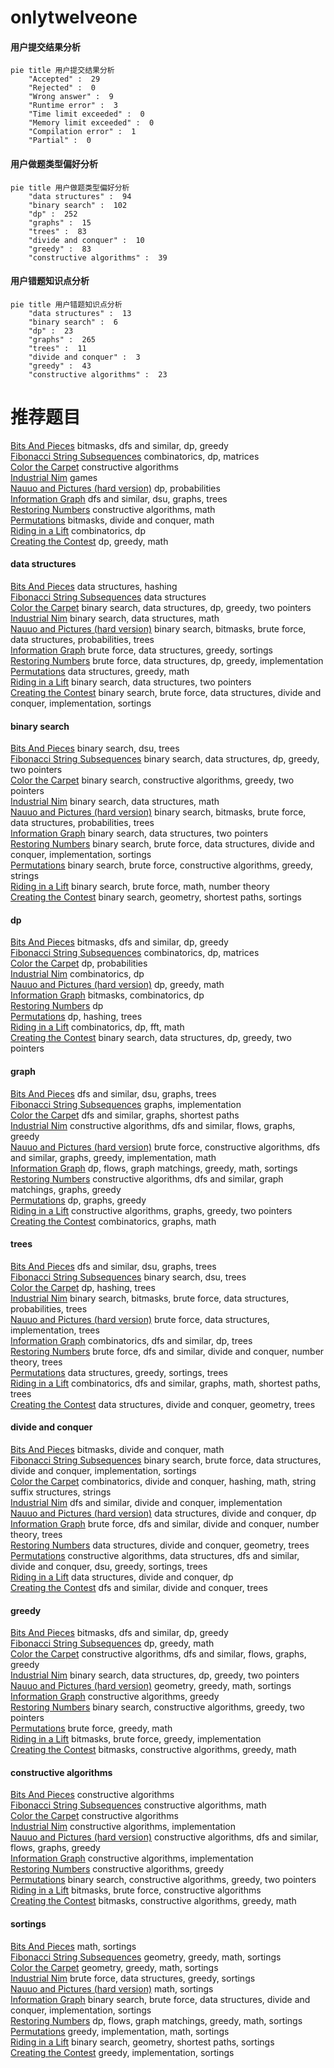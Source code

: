 # onlytwelveone
<!-- tabs:start -->
#### **用户提交结果分析**

```mermaid
pie title 用户提交结果分析
    "Accepted" :  29
    "Rejected" :  0
    "Wrong answer" :  9
    "Runtime error" :  3
    "Time limit exceeded" :  0
    "Memory limit exceeded" :  0
    "Compilation error" :  1
    "Partial" :  0
```
#### **用户做题类型偏好分析**

```mermaid
pie title 用户做题类型偏好分析
    "data structures" :  94
    "binary search" :  102
    "dp" :  252
    "graphs" :  15
    "trees" :  83
    "divide and conquer" :  10
    "greedy" :  83
    "constructive algorithms" :  39
```
#### **用户错题知识点分析**

```mermaid
pie title 用户错题知识点分析
    "data structures" :  13
    "binary search" :  6
    "dp" :  23
    "graphs" :  265
    "trees" :  11
    "divide and conquer" :  3
    "greedy" :  43
    "constructive algorithms" :  23
```
<!-- tabs:end -->
# 推荐题目
[Bits And Pieces](http://codeforces.com/problemset/problem/1208/F)		bitmasks,
                        dfs and similar,
                        dp,
                        greedy		  
[Fibonacci String Subsequences](http://codeforces.com/problemset/problem/946/F)		combinatorics,
                        dp,
                        matrices		  
[Color the Carpet](http://codeforces.com/problemset/problem/297/D)		constructive algorithms		  
[Industrial Nim](http://codeforces.com/problemset/problem/15/C)		games		  
[Nauuo and Pictures (hard version)](https://codeforces.com/contest/1173/problem/E2)		dp,
                        probabilities		  
[Information Graph](http://codeforces.com/problemset/problem/466/E)		dfs and similar,
                        dsu,
                        graphs,
                        trees		  
[Restoring Numbers](http://codeforces.com/problemset/problem/509/D)		constructive algorithms,
                        math		  
[Permutations](http://codeforces.com/problemset/problem/513/B2)		bitmasks,
                        divide and conquer,
                        math		  
[Riding in a Lift](http://codeforces.com/problemset/problem/479/E)		combinatorics,
                        dp		  
[Creating the Contest](http://codeforces.com/problemset/problem/1029/B)		dp,
                        greedy,
                        math		  
<!-- tabs:start -->
#### **data structures**
[Bits And Pieces](http://codeforces.com/problemset/problem/733/D)		data structures,
                        hashing		  
[Fibonacci String Subsequences](http://codeforces.com/problemset/problem/187/D)		data structures		  
[Color the Carpet](http://codeforces.com/problemset/problem/1492/C)		binary search,
                        data structures,
                        dp,
                        greedy,
                        two pointers		  
[Industrial Nim](http://codeforces.com/problemset/problem/1490/G)		binary search,
                        data structures,
                        math		  
[Nauuo and Pictures (hard version)](http://codeforces.com/problemset/problem/1479/D)		binary search,
                        bitmasks,
                        brute force,
                        data structures,
                        probabilities,
                        trees		  
[Information Graph](http://codeforces.com/problemset/problem/1497/A)		brute force,
                        data structures,
                        greedy,
                        sortings		  
[Restoring Numbers](http://codeforces.com/problemset/problem/1491/C)		brute force,
                        data structures,
                        dp,
                        greedy,
                        implementation		  
[Permutations](http://codeforces.com/problemset/problem/1492/B)		data structures,
                        greedy,
                        math		  
[Riding in a Lift](http://codeforces.com/problemset/problem/1436/E)		binary search,
                        data structures,
                        two pointers		  
[Creating the Contest](http://codeforces.com/problemset/problem/1461/D)		binary search,
                        brute force,
                        data structures,
                        divide and conquer,
                        implementation,
                        sortings		  
#### **binary search**
[Bits And Pieces](http://codeforces.com/problemset/problem/444/E)		binary search,
                        dsu,
                        trees		  
[Fibonacci String Subsequences](http://codeforces.com/problemset/problem/1492/C)		binary search,
                        data structures,
                        dp,
                        greedy,
                        two pointers		  
[Color the Carpet](http://codeforces.com/problemset/problem/1463/D)		binary search,
                        constructive algorithms,
                        greedy,
                        two pointers		  
[Industrial Nim](http://codeforces.com/problemset/problem/1490/G)		binary search,
                        data structures,
                        math		  
[Nauuo and Pictures (hard version)](http://codeforces.com/problemset/problem/1479/D)		binary search,
                        bitmasks,
                        brute force,
                        data structures,
                        probabilities,
                        trees		  
[Information Graph](http://codeforces.com/problemset/problem/1436/E)		binary search,
                        data structures,
                        two pointers		  
[Restoring Numbers](http://codeforces.com/problemset/problem/1461/D)		binary search,
                        brute force,
                        data structures,
                        divide and conquer,
                        implementation,
                        sortings		  
[Permutations](http://codeforces.com/problemset/problem/1493/C)		binary search,
                        brute force,
                        constructive algorithms,
                        greedy,
                        strings		  
[Riding in a Lift](http://codeforces.com/problemset/problem/1487/D)		binary search,
                        brute force,
                        math,
                        number theory		  
[Creating the Contest](http://codeforces.com/problemset/problem/1486/B)		binary search,
                        geometry,
                        shortest paths,
                        sortings		  
#### **dp**
[Bits And Pieces](http://codeforces.com/problemset/problem/1208/F)		bitmasks,
                        dfs and similar,
                        dp,
                        greedy		  
[Fibonacci String Subsequences](http://codeforces.com/problemset/problem/946/F)		combinatorics,
                        dp,
                        matrices		  
[Color the Carpet](https://codeforces.com/contest/1173/problem/E2)		dp,
                        probabilities		  
[Industrial Nim](http://codeforces.com/problemset/problem/479/E)		combinatorics,
                        dp		  
[Nauuo and Pictures (hard version)](http://codeforces.com/problemset/problem/1029/B)		dp,
                        greedy,
                        math		  
[Information Graph](http://codeforces.com/problemset/problem/1185/G1)		bitmasks,
                        combinatorics,
                        dp		  
[Restoring Numbers](http://codeforces.com/problemset/problem/201/C)		dp		  
[Permutations](http://codeforces.com/problemset/problem/718/D)		dp,
                        hashing,
                        trees		  
[Riding in a Lift](http://codeforces.com/problemset/problem/960/G)		combinatorics,
                        dp,
                        fft,
                        math		  
[Creating the Contest](http://codeforces.com/problemset/problem/1492/C)		binary search,
                        data structures,
                        dp,
                        greedy,
                        two pointers		  
#### **graph**
[Bits And Pieces](http://codeforces.com/problemset/problem/466/E)		dfs and similar,
                        dsu,
                        graphs,
                        trees		  
[Fibonacci String Subsequences](http://codeforces.com/problemset/problem/380/B)		graphs,
                        implementation		  
[Color the Carpet](http://codeforces.com/problemset/problem/1067/B)		dfs and similar,
                        graphs,
                        shortest paths		  
[Industrial Nim](http://codeforces.com/problemset/problem/723/E)		constructive algorithms,
                        dfs and similar,
                        flows,
                        graphs,
                        greedy		  
[Nauuo and Pictures (hard version)](http://codeforces.com/problemset/problem/1487/C)		brute force,
                        constructive algorithms,
                        dfs and similar,
                        graphs,
                        greedy,
                        implementation,
                        math		  
[Information Graph](http://codeforces.com/problemset/problem/1437/C)		dp,
                        flows,
                        graph matchings,
                        greedy,
                        math,
                        sortings		  
[Restoring Numbers](http://codeforces.com/problemset/problem/1470/D)		constructive algorithms,
                        dfs and similar,
                        graph matchings,
                        graphs,
                        greedy		  
[Permutations](http://codeforces.com/problemset/problem/1476/C)		dp,
                        graphs,
                        greedy		  
[Riding in a Lift](http://codeforces.com/problemset/problem/1304/D)		constructive algorithms,
                        graphs,
                        greedy,
                        two pointers		  
[Creating the Contest](http://codeforces.com/problemset/problem/1475/C)		combinatorics,
                        graphs,
                        math		  
#### **trees**
[Bits And Pieces](http://codeforces.com/problemset/problem/466/E)		dfs and similar,
                        dsu,
                        graphs,
                        trees		  
[Fibonacci String Subsequences](http://codeforces.com/problemset/problem/444/E)		binary search,
                        dsu,
                        trees		  
[Color the Carpet](http://codeforces.com/problemset/problem/718/D)		dp,
                        hashing,
                        trees		  
[Industrial Nim](http://codeforces.com/problemset/problem/1479/D)		binary search,
                        bitmasks,
                        brute force,
                        data structures,
                        probabilities,
                        trees		  
[Nauuo and Pictures (hard version)](http://codeforces.com/problemset/problem/1511/C)		brute force,
                        data structures,
                        implementation,
                        trees		  
[Information Graph](http://codeforces.com/problemset/problem/1499/F)		combinatorics,
                        dfs and similar,
                        dp,
                        trees		  
[Restoring Numbers](http://codeforces.com/problemset/problem/1491/E)		brute force,
                        dfs and similar,
                        divide and conquer,
                        number theory,
                        trees		  
[Permutations](http://codeforces.com/problemset/problem/1466/D)		data structures,
                        greedy,
                        sortings,
                        trees		  
[Riding in a Lift](http://codeforces.com/problemset/problem/1495/D)		combinatorics,
                        dfs and similar,
                        graphs,
                        math,
                        shortest paths,
                        trees		  
[Creating the Contest](http://codeforces.com/problemset/problem/1303/G)		data structures,
                        divide and conquer,
                        geometry,
                        trees		  
#### **divide and conquer**
[Bits And Pieces](http://codeforces.com/problemset/problem/513/B2)		bitmasks,
                        divide and conquer,
                        math		  
[Fibonacci String Subsequences](http://codeforces.com/problemset/problem/1461/D)		binary search,
                        brute force,
                        data structures,
                        divide and conquer,
                        implementation,
                        sortings		  
[Color the Carpet](http://codeforces.com/problemset/problem/1466/G)		combinatorics,
                        divide and conquer,
                        hashing,
                        math,
                        string suffix structures,
                        strings		  
[Industrial Nim](http://codeforces.com/problemset/problem/1490/D)		dfs and similar,
                        divide and conquer,
                        implementation		  
[Nauuo and Pictures (hard version)](https://codeforces.com/contest/1483/problem/C)		data structures,
                        divide and conquer,
                        dp		  
[Information Graph](http://codeforces.com/problemset/problem/1491/E)		brute force,
                        dfs and similar,
                        divide and conquer,
                        number theory,
                        trees		  
[Restoring Numbers](http://codeforces.com/problemset/problem/1303/G)		data structures,
                        divide and conquer,
                        geometry,
                        trees		  
[Permutations](http://codeforces.com/problemset/problem/1494/D)		constructive algorithms,
                        data structures,
                        dfs and similar,
                        divide and conquer,
                        dsu,
                        greedy,
                        sortings,
                        trees		  
[Riding in a Lift](http://codeforces.com/problemset/problem/1482/E)		data structures,
                        divide and conquer,
                        dp		  
[Creating the Contest](http://codeforces.com/problemset/problem/566/C)		dfs and similar,
                        divide and conquer,
                        trees		  
#### **greedy**
[Bits And Pieces](http://codeforces.com/problemset/problem/1208/F)		bitmasks,
                        dfs and similar,
                        dp,
                        greedy		  
[Fibonacci String Subsequences](http://codeforces.com/problemset/problem/1029/B)		dp,
                        greedy,
                        math		  
[Color the Carpet](http://codeforces.com/problemset/problem/723/E)		constructive algorithms,
                        dfs and similar,
                        flows,
                        graphs,
                        greedy		  
[Industrial Nim](http://codeforces.com/problemset/problem/1492/C)		binary search,
                        data structures,
                        dp,
                        greedy,
                        two pointers		  
[Nauuo and Pictures (hard version)](https://codeforces.com/contest/1496/problem/C)		geometry,
                        greedy,
                        math,
                        sortings		  
[Information Graph](http://codeforces.com/problemset/problem/1493/A)		constructive algorithms,
                        greedy		  
[Restoring Numbers](http://codeforces.com/problemset/problem/1463/D)		binary search,
                        constructive algorithms,
                        greedy,
                        two pointers		  
[Permutations](http://codeforces.com/problemset/problem/1462/C)		brute force,
                        greedy,
                        math		  
[Riding in a Lift](http://codeforces.com/problemset/problem/1494/B)		bitmasks,
                        brute force,
                        greedy,
                        implementation		  
[Creating the Contest](http://codeforces.com/problemset/problem/1492/D)		bitmasks,
                        constructive algorithms,
                        greedy,
                        math		  
#### **constructive algorithms**
[Bits And Pieces](http://codeforces.com/problemset/problem/297/D)		constructive algorithms		  
[Fibonacci String Subsequences](http://codeforces.com/problemset/problem/509/D)		constructive algorithms,
                        math		  
[Color the Carpet](http://codeforces.com/problemset/problem/1028/E)		constructive algorithms		  
[Industrial Nim](http://codeforces.com/problemset/problem/1081/B)		constructive algorithms,
                        implementation		  
[Nauuo and Pictures (hard version)](http://codeforces.com/problemset/problem/723/E)		constructive algorithms,
                        dfs and similar,
                        flows,
                        graphs,
                        greedy		  
[Information Graph](http://codeforces.com/problemset/problem/1103/A)		constructive algorithms,
                        implementation		  
[Restoring Numbers](http://codeforces.com/problemset/problem/1493/A)		constructive algorithms,
                        greedy		  
[Permutations](http://codeforces.com/problemset/problem/1463/D)		binary search,
                        constructive algorithms,
                        greedy,
                        two pointers		  
[Riding in a Lift](https://codeforces.com/contest/1456/problem/B)		bitmasks,
                        brute force,
                        constructive algorithms		  
[Creating the Contest](http://codeforces.com/problemset/problem/1492/D)		bitmasks,
                        constructive algorithms,
                        greedy,
                        math		  
#### **sortings**
[Bits And Pieces](http://codeforces.com/problemset/problem/1427/A)		math,
                        sortings		  
[Fibonacci String Subsequences](https://codeforces.com/contest/1496/problem/C)		geometry,
                        greedy,
                        math,
                        sortings		  
[Color the Carpet](http://codeforces.com/problemset/problem/1495/A)		geometry,
                        greedy,
                        math,
                        sortings		  
[Industrial Nim](http://codeforces.com/problemset/problem/1497/A)		brute force,
                        data structures,
                        greedy,
                        sortings		  
[Nauuo and Pictures (hard version)](http://codeforces.com/problemset/problem/1427/A)		math,
                        sortings		  
[Information Graph](http://codeforces.com/problemset/problem/1461/D)		binary search,
                        brute force,
                        data structures,
                        divide and conquer,
                        implementation,
                        sortings		  
[Restoring Numbers](http://codeforces.com/problemset/problem/1437/C)		dp,
                        flows,
                        graph matchings,
                        greedy,
                        math,
                        sortings		  
[Permutations](http://codeforces.com/problemset/problem/1473/A)		greedy,
                        implementation,
                        math,
                        sortings		  
[Riding in a Lift](http://codeforces.com/problemset/problem/1486/B)		binary search,
                        geometry,
                        shortest paths,
                        sortings		  
[Creating the Contest](http://codeforces.com/problemset/problem/1480/B)		greedy,
                        implementation,
                        sortings		  
<!-- tabs:end -->
